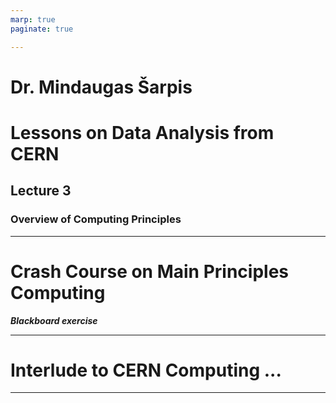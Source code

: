 ```yaml
---
marp: true
paginate: true

---
```


# Dr. Mindaugas Šarpis
# Lessons on **Data Analysis** from **CERN**


## Lecture 3

### Overview of **Computing Principles**

--- 

# Crash Course on **Main Principles Computing**  

***Blackboard exercise***

---

# Interlude to **CERN Computing** ... 

---